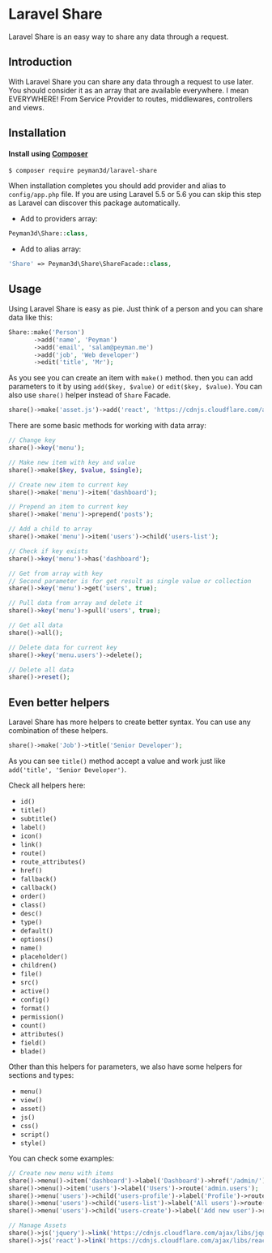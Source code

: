 # Laravel Share
Laravel Share is an easy way to share any data through a request. 

## Introduction
With Laravel Share you can share any data through a request to use later. You should consider it as an array that are available everywhere. I mean EVERYWHERE! From Service Provider to routes, middlewares, controllers and views.

## Installation
#### Install using [Composer](https://getcomposer.org/doc/00-intro.md)
```
$ composer require peyman3d/laravel-share
```
When installation completes you should add provider and alias to `config/app.php` file. If you are using Laravel 5.5 or 5.6 you can skip this step as Laravel can discover this package automatically.

- Add to providers array:
```php
Peyman3d\Share::class,
```
- Add to alias array:
```php
'Share' => Peyman3d\Share\ShareFacade::class,
```

## Usage
Using Laravel Share is easy as pie. Just think of a person and you can share data like this:
```php
Share::make('Person')
	   ->add('name', 'Peyman')
	   ->add('email', 'salam@peyman.me')
	   ->add('job', 'Web developer')
	   ->edit('title', 'Mr');
```
As you see you can create an item with `make()` method. then you can add parameters to it by using `add($key, $value)` or `edit($key, $value)`. You can also use `share()` helper instead of `Share` Facade.
```php
share()->make('asset.js')->add('react', 'https://cdnjs.cloudflare.com/ajax/libs/react/16.4.0/umd/react.production.min.js')
```

There are some basic methods for working with data array:
```php
// Change key
share()->key('menu');

// Make new item with key and value
share()->make($key, $value, $single);

// Create new item to current key
share()->make('menu')->item('dashboard');

// Prepend an item to current key
share()->make('menu')->prepend('posts');

// Add a child to array
share()->make('menu')->item('users')->child('users-list');

// Check if key exists
share()->key('menu')->has('dashboard');

// Get from array with key
// Second parameter is for get result as single value or collection
share()->key('menu')->get('users', true);

// Pull data from array and delete it
share()->key('menu')->pull('users', true);

// Get all data
share()->all();

// Delete data for current key
share()->key('menu.users')->delete();

// Delete all data
share()->reset();

```

## Even better helpers
Laravel Share has more helpers to create better syntax. You can use any combination of these helpers.
```php
share()->make('Job')->title('Senior Developer');
```
As you can see `title()` method accept a value and work just like `add('title', 'Senior Developer')`.

Check all helpers here:
- `id()`
- `title()`
- `subtitle()`
- `label()`
- `icon()`
- `link()`
- `route()`
- `route_attributes()`
- `href()`
- `fallback()`
- `callback()`
- `order()`
- `class()`
- `desc()`
- `type()`
- `default()`
- `options()`
- `name()`
- `placeholder()`
- `children()`
- `file()`
- `src()`
- `active()`
- `config()`
- `format()`
- `permission()`
- `count()`
- `attributes()`
- `field()`
- `blade()`

Other than this helpers for parameters, we also have some helpers for sections and types:

- `menu()` 
- `view()` 
- `asset()` 
- `js()` 
- `css()` 
- `script()` 
- `style()` 

You can check some examples:
```php
// Create new menu with items
share()->menu()->item('dashboard')->label('Dashboard')->href('/admin/');
share()->menu()->item('users')->label('Users')->route('admin.users');
share()->menu('users')->child('users-profile')->label('Profile')->route('admin.users.profile');
share()->menu('users')->child('users-list')->label('All users')->route('admin.users.index');
share()->menu('users')->child('users-create')->label('Add new user')->route('admin.users.create');

// Manage Assets
share()->js('jquery')->link('https://cdnjs.cloudflare.com/ajax/libs/jquery/3.3.1/jquery.min.js')->order(500);
share()->js('react')->link('https://cdnjs.cloudflare.com/ajax/libs/react/16.4.0/umd/react.production.min.js')->order(300);
```